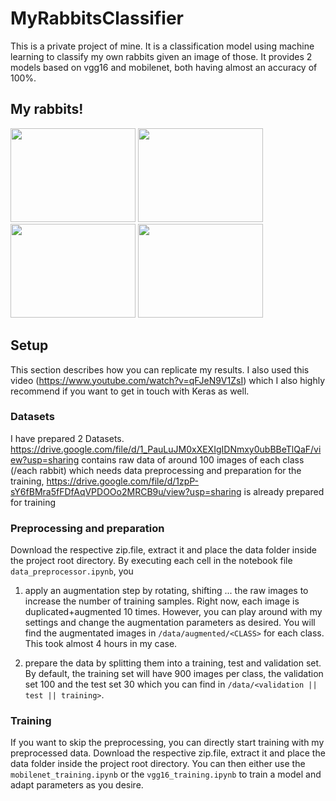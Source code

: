 # MyRabbitsClassifier

This is a private project of mine. It is a classification model using machine learning to classify my own rabbits given an image of those. 
It provides 2 models based on vgg16 and mobilenet, both having almost an accuracy of 100%.

## My rabbits!
<img src="https://user-images.githubusercontent.com/81776044/144905043-f42664dd-72c5-4714-ae68-1c28754ac5fa.jpg" width="200" height="150" /> <img src="https://user-images.githubusercontent.com/81776044/144903724-cfc24a34-c99c-40b7-824f-411424036e9e.jpg" width="200" height="150" /> <img src="https://user-images.githubusercontent.com/81776044/144903834-f2c2cb28-0e00-4161-9c9a-dfef5bb69f16.jpg" width="200" height="150" /> <img src="https://user-images.githubusercontent.com/81776044/144904102-cdca359f-cd41-4dd5-95aa-a6f74e3025d8.jpg" width="200" height="150" />

## Setup
This section describes how you can replicate my results. I also used this video (https://www.youtube.com/watch?v=qFJeN9V1ZsI) which I also highly recommend if you want to get in touch with Keras as well.
### Datasets
I have prepared 2 Datasets. https://drive.google.com/file/d/1_PauLuJM0xXEXIgIDNmxy0ubBBeTlQaF/view?usp=sharing contains raw data of around 100 images of each class (/each rabbit) which needs data preprocessing and preparation for the training,
https://drive.google.com/file/d/1zpP-sY6fBMra5fFDfAqVPDOOo2MRCB9u/view?usp=sharing is already prepared for training

### Preprocessing and preparation
Download the respective zip.file, extract it and place the data folder inside the project root directory. By executing each cell in the notebook file `data_preprocessor.ipynb`, you
1. apply an augmentation step by rotating, shifting ... the raw images to increase the number of training samples. Right now, each image is duplicated+augmented 10 times. However,
you can play around with my settings and change the augmentation parameters as desired. You will find the augmentated images in `/data/augmented/<CLASS>` for each class. This took almost 4 hours in my case.

2. prepare the data by splitting them into a training, test and validation set. By default, the training set will have 900 images per class, the validation set 100 and the test set 30 which you can find in `/data/<validation || test || training>`.

### Training
If you want to skip the preprocessing, you can directly start training with my preprocessed data.
Download the respective zip.file, extract it and place the data folder inside the project root directory. You can then either use the `mobilenet_training.ipynb` or the `vgg16_training.ipynb` to train a model and adapt parameters as you desire.
